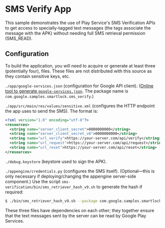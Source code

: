 # SMS Verify App

This sample demonstrates the use of Play Service's SMS Verification APIs to get
access to specially-tagged text messages (the tags associate the message with
the APK) without needing full SMS retrieval permission (SMS_READ).

## Configuration

To build the application, you will need to acquire or generate at least three
(potentially four), files. These files are not distributed with this source as
they contain sensitive keys, etc.

`./app/google-services.json` (configuration for Google API client).
([Online tool to generate
`google-services.json`](https://developers.google.com/mobile/add?platform=android&cntapi=signin&cnturl=https:%2F%2Fdevelopers.google.com%2Fidentity%2Fsign-in%2Fandroid%2Fsign-in%3Fconfigured%3Dtrue&cntlbl=Continue%20Adding%20Sign-In).
The package name is `com.google.samples.smartlock.sms_verify`.)

`./app/src/main/res/values/sensitive.xml` (configures
the HTTP endpoint the app uses to send the SMS). The format is:

```xml
<?xml version="1.0" encoding="utf-8"?>
<resources>
  <string name="server_client_secret">0000000000</string>
  <string name="server_client_secret_v8">0000000000</string>
  <string name="url_verify">https://your-server.com/api/verify</string>
  <string name="url_request">https://your-server.com/api/request</string>
  <string name="url_reset">https://your-server.com/api/reset</string>
</resources>
```

`./debug.keystore` (keystore used to sign the APK).

`./appengine/credentials.py` (configures the SMS itself).
(Optional—this is only necessary if deploying/changing the appengine server-side
component.) Use the script `sms-verification/bin/sms_retriever_hash_v9.sh` to
generate the hash if required:

```sh
$ ./bin/sms_retriever_hash_v9.sh --package com.google.samples.smartlock.sms_verify --keystore sms-verification/android/debug.keystore 
```

These three files have dependencies on each other; they together ensure that the
text messages sent by the server can be read by Google Play Services.
